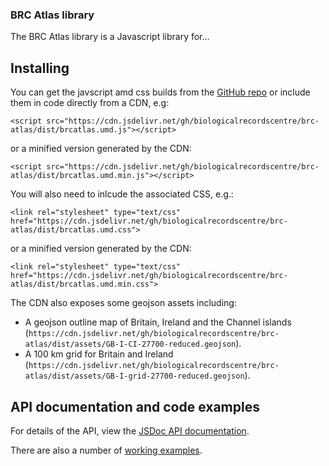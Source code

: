 ### BRC Atlas library
The BRC Atlas library is a Javascript library for...

## Installing
You can get the javscript amd css builds from 
the [GitHub repo](https://github.com/BiologicalRecordsCentre/brc-atlas/tree/master/dist)
or include them in code directly from a CDN, e.g:
```
<script src="https://cdn.jsdelivr.net/gh/biologicalrecordscentre/brc-atlas/dist/brcatlas.umd.js"></script>
```
or a minified version generated by the CDN:
```
<script src="https://cdn.jsdelivr.net/gh/biologicalrecordscentre/brc-atlas/dist/brcatlas.umd.min.js"></script>
```
You will also need to inlcude the associated CSS, e.g.:
```
<link rel="stylesheet" type="text/css" href="https://cdn.jsdelivr.net/gh/biologicalrecordscentre/brc-atlas/dist/brcatlas.umd.css">
```
or a minified version generated by the CDN:
```
<link rel="stylesheet" type="text/css" href="https://cdn.jsdelivr.net/gh/biologicalrecordscentre/brc-atlas/dist/brcatlas.umd.min.css">
```
The CDN also exposes some geojson assets including:

- A geojson outline map of Britain, Ireland and the Channel islands (```https://cdn.jsdelivr.net/gh/biologicalrecordscentre/brc-atlas/dist/assets/GB-I-CI-27700-reduced.geojson```).
- A 100 km grid for Britain and Ireland (```https://cdn.jsdelivr.net/gh/biologicalrecordscentre/brc-atlas/dist/assets/GB-I-grid-27700-reduced.geojson```).

## API documentation and code examples
For details of the API, view the [JSDoc API documentation](https://biologicalrecordscentre.github.io/brc-atlas/docs/api/).

There are also a number of [working examples](https://biologicalrecordscentre.github.io/brc-atlas/docs/).
